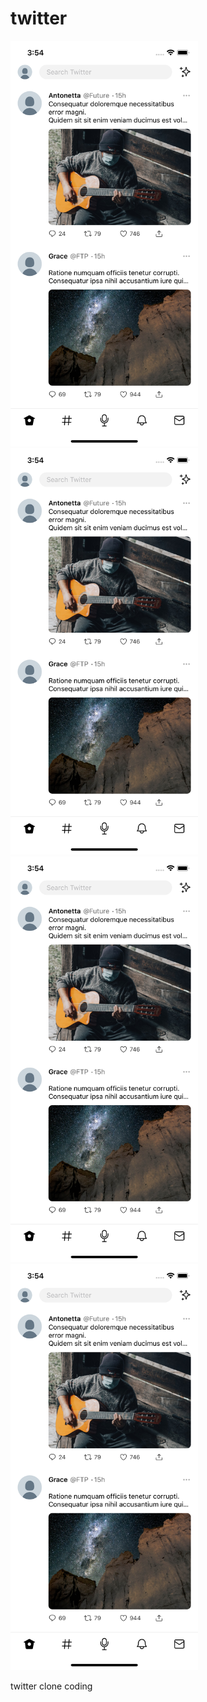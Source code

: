 # twitter
<img src="./Images/img1.png" width="300px" title="img1"></img>
<img src="./Images/img1.png" width="300px" title="img2"></img>
<img src="./Images/img1.png" width="300px" title="img3"></img>
<img src="./Images/img1.png" width="300px" title="img4"></img>


twitter clone coding
